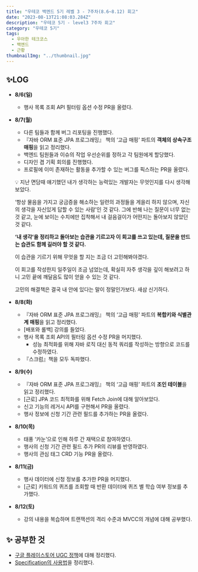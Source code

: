 ```yaml
---
title: "우테코 백엔드 5기 레벨 3 - 7주차(8.6~8.12) 회고"
date: "2023-08-13T21:08:03.284Z"
description: "우테코 5기 - level3 7주차 회고"
category: "우테코 5기"
tags:
  - 우아한 테크코스
  - 백엔드
  - 근황
thumbnailImg: "../thumbnail.jpg"
---
```


## ✨LOG

- **8/6(일)**
  - 행사 목록 조회 API 필터링 옵션 수정 PR을 올렸다.
- **8/7(월)**

  - 다른 팀들과 함께 버그 리포팅을 진행했다.
  - 『자바 ORM 표준 JPA 프로그래밍』 책의 ‘고급 매핑’ 파트의 **객체의 상속구조 매핑**을 읽고 정리했다.
  - 백엔드 팀원들과 이슈의 작업 우선순위를 정하고 각 팀원에게 할당했다.
  - 디자인 겸 기획 회의를 진행했다.
  - 프로필에 이미 존재하는 활동을 추가할 수 있는 버그를 픽스하는 PR을 올렸다.
  <aside>

  💡 지난 면담때 얘기했던 내가 생각하는 능력있는 개발자는 무엇인지를 다시 생각해보았다.

  ‘항상 물음을 가지고 궁금증을 해소하는 일련의 과정들을 게을리 하지 않으며, 자신의 생각을 자신있게 답할 수 있는 사람'인 것 같다. 그에 반해 나는 질문이 너무 없는 것 같고, 눈에 보이는 수치에만 집착해서 내 걸음걸이가 어떤지는 돌아보지 않았던 것 같다.

  **‘내 생각’을 정리하고 돌아보는 습관을 기르고자 이 회고를 쓰고 있는데, 질문을 만드는 습관도 함께 길러야 할 것 같다.**

  이 습관을 기르기 위해 무엇을 할 지는 조금 더 고민해봐야겠다.

  이 회고를 작성한지 일주일이 조금 넘었는데, 확실히 자주 생각을 깊이 해보려고 하니 고민 끝에 깨달음도 많이 얻을 수 있는 것 같다.

  고민의 해결책은 결국 내 안에 있다는 말이 정말인가보다. 새삼 신기하다.

    </aside>

- **8/8(화)**
  - 『자바 ORM 표준 JPA 프로그래밍』 책의 ‘고급 매핑’ 파트의 **복합키와 식별관계 매핑**을 읽고 정리했다.
  - [배포와 롤백] 강의를 들었다.
  - 행사 목록 조회 API의 필터링 옵션 수정 PR을 머지했다.
    - 성능 최적화를 위해 자바 로직 대신 동적 쿼리를 작성하는 방향으로 코드를 수정하였다.
  - 『스크럼』책을 모두 독파했다.
- **8/9(수)**
  - 『자바 ORM 표준 JPA 프로그래밍』 책의 ‘고급 매핑’ 파트의 **조인 테이블**을 읽고 정리했다.
  - [근로] JPA 코드 최적화를 위해 Fetch Join에 대해 알아보았다.
  - 신고 기능의 레거시 API를 구현해서 PR을 올렸다.
  - 행사 정보에 신청 기간 관련 필드를 추가하는 PR을 올렸다.
- **8/10(목)**
  - 태풍 ‘카눈’으로 인해 하루 간 재택으로 참여하였다.
  - 행사의 신청 기간 관련 필드 추가 PR의 리뷰를 반영하였다.
  - 행사의 관심 태그 CRD 기능 PR을 올렸다.
- **8/11(금)**
  - 행사 데이터에 신청 정보를 추가한 PR을 머지했다.
  - [근로] 키워드의 퀴즈를 조회할 때 반환 데이터에 퀴즈 별 학습 여부 정보를 추가했다.
- **8/12(토)**
  - 강의 내용을 복습하며 트랜잭션의 격리 수준과 MVCC의 개념에 대해 공부했다.

## ✨ 공부한 것

- [구글 플레이스토어 UGC 정책](https://amaran-th.github.io/%EC%A3%BC%EC%A0%80%EB%A6%AC%EC%A3%BC%EC%A0%80%EB%A6%AC/[Android]%20%EA%B5%AC%EA%B8%80%20%ED%94%8C%EB%A0%88%EC%9D%B4%EC%8A%A4%ED%86%A0%EC%96%B4%20UGC%20%EC%A0%95%EC%B1%85/)에 대해 정리했다.
- [Specification의 사용법](https://amaran-th.github.io/Spring/[JPA]%20Specification%EC%9C%BC%EB%A1%9C%20%EB%8F%99%EC%A0%81%20%EC%BF%BC%EB%A6%AC%20%EC%9E%91%EC%84%B1%ED%95%98%EA%B8%B0/)을 정리했다.
